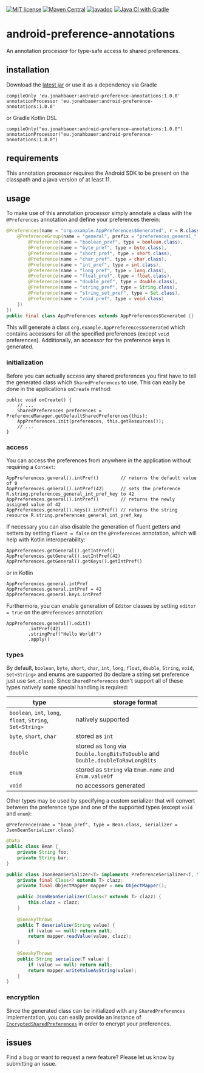 [![MIT license](https://img.shields.io/badge/License-MIT-blue.svg)](https://github.com/jbb01/android-preference-annotations/blob/main/LICENSE)
[![Maven Central](https://img.shields.io/maven-central/v/eu.jonahbauer/android-preference-annotations)](https://mvnrepository.com/artifact/eu.jonahbauer/android-preference-annotations)
[![javadoc](https://javadoc.io/badge2/eu.jonahbauer/android-preference-annotations/javadoc.svg?color=blue)](https://javadoc.io/doc/eu.jonahbauer/android-preference-annotations)
[![Java CI with Gradle](https://img.shields.io/github/workflow/status/jbb01/android-preference-annotations/Java%20CI%20with%20Gradle)](https://github.com/jbb01/android-preference-annotations/actions/workflows/gradle.yml)

# android-preference-annotations

An annotation processor for type-safe access to shared preferences.

## installation

Download the [latest jar](https://search.maven.org/remote_content?g=eu.jonahbauer&a=android-preference-annotations&v=LATEST)
or use it as a dependency via Gradle
```
compileOnly 'eu.jonahbauer:android-preference-annotations:1.0.0' 
annotationProcessor 'eu.jonahbauer:android-preference-annotations:1.0.0' 
```
or Gradle Kotlin DSL
```
compileOnly("eu.jonahbauer:android-preference-annotations:1.0.0") 
annotationProcessor("eu.jonahbauer:android-preference-annotations:1.0.0")
```

## requirements

This annotation processor requires the Android SDK to be present on the classpath 
and a java version of at least 11.

## usage

To make use of this annotation processor simply annotate a class with the `@Preferences` annotation
and define your preferences therein:

```java
@Preferences(name = "org.example.AppPreferences$Generated", r = R.class, value = {
    @PreferenceGroup(name = "general", prefix = "preferences_general_", suffix = "_key", value = {
        @Preference(name = "boolean_pref", type = boolean.class),
        @Preference(name = "byte_pref", type = byte.class),
        @Preference(name = "short_pref", type = short.class),
        @Preference(name = "char_pref", type = char.class),
        @Preference(name = "int_pref", type = int.class),
        @Preference(name = "long_pref", type = long.class),
        @Preference(name = "float_pref", type = float.class),
        @Preference(name = "double_pref", type = double.class),
        @Preference(name = "string_pref", type = String.class), 
        @Preference(name = "string_set_pref", type = Set.class),
        @Preference(name = "void_pref", type = void.class)
    })
})
public final class AppPreferences extends AppPreferences$Generated {}
 ```

This will generate a class `org.example.AppPreferences$Generated` which contains accessors
for all the specified preferences (except `void` preferences). Additionally, an accessor for
the preference keys is generated.

### initialization
Before you can actually access any shared preferences you first have to tell the generated class which
`SharedPreferences` to use. This can easily be done in the applications `onCreate` method:

```
public void onCreate() {
    // ...
    SharedPreferences preferences = PreferenceManager.getDefaultSharedPreferences(this);
    AppPreferences.init(preferences, this.getResources());
    // ...
}
```

### access

You can access the preferences from anywhere in the application without requiring a `Context`:

```
AppPreferences.general().intPref()        // returns the default value of 0
AppPreferences.general().intPref(42)      // sets the preference R.string.preferences_general_int_pref_key to 42
AppPreferences.general().intPref()        // returns the newly assigned value of 42
AppPreferences.general().keys().intPref() // returns the string resource R.string.preferences_general_int_pref_key 
```

If necessary you can also disable the generation of fluent getters and setters by setting
`fluent = false` on the `@Preferences` annotation, which will
help with Kotlin interoperability:

```
AppPreferences.getGeneral().getIntPref()
AppPreferences.getGeneral().setIntPref(42)
AppPreferences.getGeneral().getKeys().getIntPref()
```

or in Kotlin

```
AppPreferences.general.intPref
AppPreferences.general.intPref = 42
AppPreferences.general.keys.intPref
```

Furthermore, you can enable generation of `Editor` classes by setting `editor = true` on the `@Preferences` annotation:

```
AppPreferences.general().edit()
        .intPref(42)
        .stringPref("Hello World!")
        .apply()
```

### types
By default, `boolean`, `byte`, `short`, `char`, `int`, `long`, `float`, `double`, `String`, `void`, `Set<String>` and
enums are supported (to declare a string set preference just use `Set.class`).
Since `SharedPreferences` don't support all of these types natively some special handling is required:

| type                                                       | storage format                                                                   |
|------------------------------------------------------------|----------------------------------------------------------------------------------|
| `boolean`, `int`, `long`, `float`, `String`, `Set<String>` | natively supported                                                               |
| `byte`, `short`, `char`                                    | stored as `int`                                                                  |
| `double`                                                   | stored as `long` via `Double.longBitsToDouble` and  `Double.doubleToRawLongBits` |
| `enum`                                                     | stored as `String` via `Enum.name` and `Enum.valueOf`                            |
| `void`                                                     | no accessors generated                                                           |

Other types may be used by specifying a custom serializer that will convert between the preference
type and one of the supported types (except `void` and `enum`):

```
@Preference(name = "bean_pref", type = Bean.class, serializer = JsonBeanSerializer.class)
```
```java
@Data
public class Bean {
    private String foo;
    private String bar;
}
```
```java
public class JsonBeanSerializer<T> implements PreferenceSerializer<T, String> {
    private final Class<? extends T> clazz;
    private final ObjectMapper mapper = new ObjectMapper();

    public JsonBeanSerializer(Class<? extends T> clazz) {
        this.clazz = clazz;
    }
    
    @SneakyThrows
    public T deserialize(String value) {
        if (value == null) return null;
        return mapper.readValue(value, clazz);
    }
    
    @SneakyThrows
    public String serialize(T value) {
        if (value == null) return null;
        return mapper.writeValueAsString(value);
    }
}
```

### encryption

Since the generated class can be initialized with any `SharedPreferences` implementation, you can easily
provide an instance of [`EncryptedSharedPreferences`](https://developer.android.com/reference/androidx/security/crypto/EncryptedSharedPreferences)
in order to encrypt your preferences.

## issues
Find a bug or want to request a new feature? Please let us know by submitting an issue.
